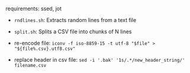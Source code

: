 requirements: ssed, jot

- `rndlines.sh`: Extracts random lines from a text file
- `split.sh`: Splits a CSV file into chunks of N lines

- re-encode file: `iconv -f iso-8859-15 -t utf-8 "$file" > "${file%.csv}.utf8.csv"`
- replace header in csv file: `sed -i '.bak' '1s/.*/new_header_string/' filename.csv`
